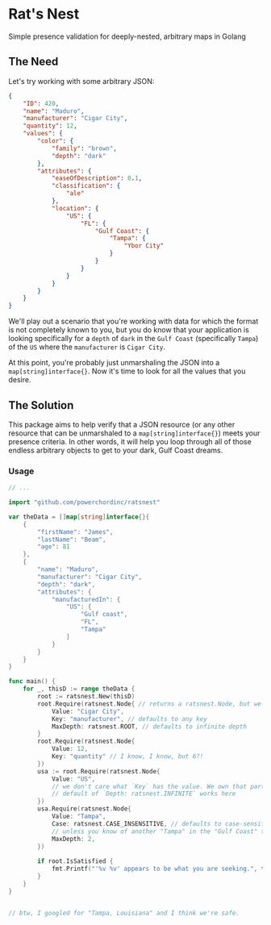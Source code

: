 # Rat's Nest
Simple presence validation for deeply-nested, arbitrary maps in Golang

## The Need

Let's try working with some arbitrary JSON:

```json
{
	"ID": 420,
	"name": "Maduro",
	"manufacturer": "Cigar City",
	"quantity": 12,
	"values": {
		"color": {
			"family": "brown",
			"depth": "dark"
		},
		"attributes": {
			"easeOfDescription": 0.1,
			"classification": {
				"ale"
			},
			"location": {
				"US": {
					"FL": {
						"Gulf Coast": {
							"Tampa": {
								"Ybor City"
							}
						}
					}
				}
			}
		}
	}
}

```

We'll play out a scenario that you're working with data for which the format is not completely known to you, but you do
know that your application is looking specifically for a `depth` of `dark` in the `Gulf Coast` (specifically `Tampa`)
of the `US` where the `manufacturer` is `Cigar City`.

At this point, you're probably just unmarshaling the JSON into a `map[string]interface{}`. Now it's time to look for
all the values that you desire.

## The Solution

This package aims to help verify that a JSON resource (or any other resource that can be unmarshaled to a 
`map[string]interface{}`) meets your presence criteria. In other words, it will help you loop
through all of those endless arbitrary objects to get to your dark, Gulf Coast dreams.

### Usage

```go
// ...

import "github.com/powerchordinc/ratsnest"

var theData = []map[string]interface{}{
	{
		"firstName": "James",
		"lastName": "Beam",
		"age": 81
	},
	{
		"name": "Maduro",
		"manufacturer": "Cigar City",
		"depth": "dark",
		"attributes": {
			"manufacturedIn": {
				"US": {
					"Gulf coast",
					"FL",
					"Tampa"
				]
			}
		}
	}
}

func main() {
	for _, thisD := range theData {
		root := ratsnest.New(thisD)
		root.Require(ratsnest.Node{ // returns a ratsnest.Node, but we don't care in this case
			Value: "Cigar City",
			Key: "manufacturer", // defaults to any key
			MaxDepth: ratsnest.ROOT, // defaults to infinite depth
		}
		root.Require(ratsnest.Node{
			Value: 12,
			Key: "quantity" // I know, I know, but 6?!
		})
		usa := root.Require(ratsnest.Node{
			Value: "US",
			// we don't care what `Key` has the value. We own that particular two-letter combination.
			// default of `Depth: ratsnest.INFINITE` works here
		})
		usa.Require(ratsnest.Node{
			Value: "Tampa",
			Case: ratsnest.CASE_INSENSITIVE, // defaults to case-sensitive
			// unless you know of another "Tampa" in the "Gulf Coast" then we're safe with any key--unless--Louisiana...
			MaxDepth: 2,
		})
		
		if root.IsSatisfied {
			fmt.Printf("'%v %v' appears to be what you are seeking.", thisD["manufacturer"], thisD["name"])
		}
	}
}


// btw, I googled for "Tampa, Louisiana" and I think we're safe.
```